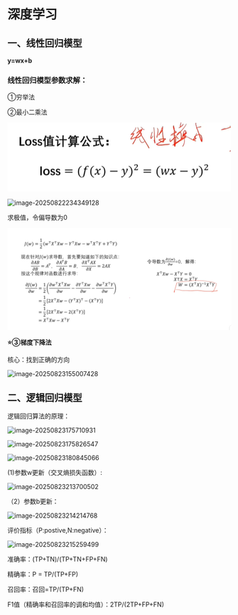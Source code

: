 # 深度学习

## 一、线性回归模型

**y=wx+b**

### 线性回归模型参数求解：

①穷举法

②最小二乘法

![image-20250822234208035](./img/0822/1.png)

![image-20250822234349128](D:\postGrudate\postGrudate_study\img\0822\2.png)

求极值，令偏导数为0

![image-20250823000022676](.\img\0822\3.png)

**⭐③梯度下降法**

核心：找到正确的方向

![image-20250823155007428](D:\postGrudate\postGrudate_study\img\0822\4.png)

## 二、逻辑回归模型

逻辑回归算法的原理：

![image-20250823175710931](D:\postGrudate\postGrudate_study\img\0822\5.png)

![image-20250823175826547](D:\postGrudate\postGrudate_study\img\0822\6.png)

![image-20250823180845066](D:\postGrudate\postGrudate_study\img\0822\7.png)

(1)参数w更新（交叉熵损失函数）:

![image-20250823213700502](D:\postGrudate\postGrudate_study\img\0822\8.png)

（2）参数b更新：

![image-20250823214214768](D:\postGrudate\postGrudate_study\img\0822\9.png)

评价指标（P:postive,N:negative）：

![image-20250823215259499](D:\postGrudate\postGrudate_study\img\0822\10.png)

准确率：(TP+TN)/(TP+TN+FP+FN)

精确率：P = TP/(TP+FP)

召回率：召回=TP/(TP+FN)

F1值（精确率和召回率的调和均值）：2TP/(2TP+FP+FN)
